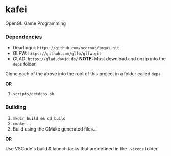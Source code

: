 # kafei
OpenGL Game Programming


### Dependencies

- DearImgui: `https://github.com/ocornut/imgui.git`
- GLFW: `https://github.com/glfw/glfw.git`
- GLAD: `https://glad.dav1d.de/` **NOTE:** Must download and unzip into the `deps` folder

Clone each of the above into the root of this project in a folder called `deps`

**OR**

1. `scripts/getdeps.sh`


### Building

1. `mkdir build && cd build`
2. `cmake ..`
3. Build using the CMake generated files...

**OR**

Use VSCode's build & launch tasks that are defined in the `.vscode` folder.
